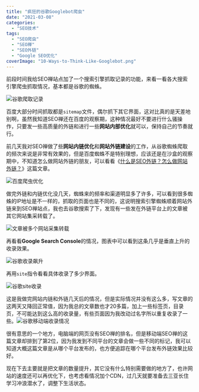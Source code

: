 ```yaml
---
title: "疯狂的谷歌Googlebot爬虫"
date: "2021-03-08"
categories: 
  - "SEO技术"
tags: 
  - "SEO爬虫"
  - "SEO禅"
  - "SEO外链"
  - "Google SEO优化"
coverImage: "10-Ways-to-Think-Like-Googlebot.png"
---
```


前段时间我给SEO禅站点加了一个搜索引擎抓取记录的功能，来看一看各大搜索引擎爬虫抓取情况，基本都是谷歌的蜘蛛。

![谷歌爬取记录](images/谷歌爬取记录.png)

百度大部分时间抓取都是`sitemap`文件，偶尔抓下其它界面，这对比真的是天差地别啊，虽然我知道SEO禅还在百度的观察期，这种情况最好不要进行什么骚操作，只要发一些高质量的外链和进行一些**网站内部优化**就可以，保持自己的节奏就行。

前几天我对SEO禅做了些**网站内链优化**和**网站外链建设**的工作，从谷歌蜘蛛爬取的频次来说是非常有效果的，但是百度蜘蛛不是特别理想，应该还是在沙盒的观察期中，不知道怎么做网站外链的朋友，可以看看《[什么是SEO外链？怎么做网站外链？](https://www.seozen.top/seo-external-links.html)》这篇文章。

![百度爬虫优化](images/百度爬虫优化.png)

做完外链和内链优化没几天，蜘蛛来的频率和渠道明显多了许多，可以看到很多蜘蛛的IP地址是不一样的，抓取的页面也是不同的，这说明搜索引擎蜘蛛顺着网站外链来到SEO禅站点，我也去谷歌搜索了下，发现有一些发在外链平台上的文章被其它网站集采转载了。

![文章被多个网站采集转载](images/文章被多个网站采集转载-e1614649872764.png)

再看看**Google Search Console**的情况，图表中可以看到这条几乎是垂直上升的收录效果。

![谷歌收录飙升](images/谷歌收录飙升.png)

再用`site`指令看看具体收录了多少界面。

![谷歌site收录](images/谷歌site收录.png)

这是我做完网站内链和外链几天后的情况，但是实际情况并没有这么多，写文章的这两天又降回正常值，因为我总的文章数也才20多篇，加上一些标签页，目录页，不可能达到这么高的收录量，有些页面因为我改动过名字所以重复收录了一些。![谷歌移动端收录情况](images/手机版还有了排名.jpg)

很有意思的一个地方，电脑端的网页没有SEO禅的排名，但是移动端SEO禅的这篇文章却排到了第2位，因为我发到不同平台的文章会做一些不同的标记，我可以知道大概这篇文章是从哪个平台发布的，也方便追踪在哪个平台发布外链效果比较好。

现在下去主要就是把文章的数量提升，其它没有什么特别需要做的地方了，也许网站的速度还可以再优化下，也考虑看情况加个CDN，过几天就要准备去三亚长住学习冲浪潜水了，调整下生活状态。
